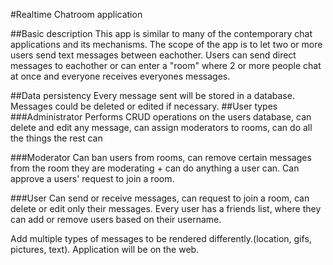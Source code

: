 #Realtime Chatroom application

##Basic description
This app is similar to many of the contemporary chat applications and its mechanisms. The scope of the app is to let two or more users send text messages between eachother. Users can send direct messages to eachother or can enter a "room" where 2 or more people chat at once and everyone receives everyones messages.

##Data persistency
Every message sent will be stored in a database. Messages could be deleted or edited if necessary.
##User types
###Administrator
Performs CRUD operations on the users database, can delete and edit any message, can assign moderators to rooms, can do all the things the rest can

###Moderator 
Can ban users from rooms, can remove certain messages from the room they are moderating + can do anything a user can. Can approve a users' request to join a room.

###User
Can send or receive messages, can request to join a room, can delete or edit only their messages.
Every user has a friends list, where they can add or remove users based on their username.

Add multiple types of messages to be rendered differently.(location, gifs, pictures, text).
Application will be on the web.
